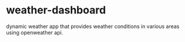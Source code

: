 # weather-dashboard
dynamic weather app that provides weather conditions in various areas using openweather api.
